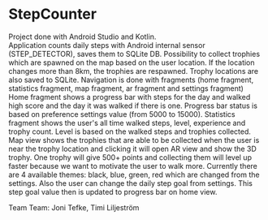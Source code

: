 # StepCounter

Project done with Android Studio and Kotlin.
<br>
Application counts daily steps with Android internal sensor (STEP_DETECTOR), saves them to SQLite DB.
Possibility to collect trophies which are spawned on the map based on the user location. If the location changes more than 8km, the trophies are respawned. Trophy locations are also saved to SQLite.
Navigation is done with fragments (home fragment, statistics fragment, map fragment, ar fragment and settings fragment)
Home fragment shows a progress bar with steps for the day and walked high score and the day it was walked if there is one. Progress bar status is based on preference settings value (from 5000 to 15000).
Statistics fragment shows the user's all time walked steps, level, experience and trophy count. Level is based on the walked steps and trophies collected. 
Map view shows the trophies that are able to be collected when the user is near the trophy location and clicking it will open AR view and show the 3D trophy. One trophy will give 500+ points and collecting them will level up faster because we want to motivate the user to walk more.
Currently there are 4 available themes: black, blue, green, red which are changed from the settings. Also the user can change the daily step goal from settings. This step goal value then is updated to progress bar on home view.

Team Team: Joni Tefke, Timi Liljeström
